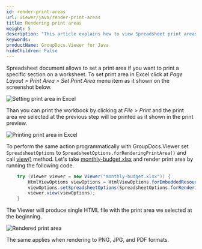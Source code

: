 ```yaml
---
id: render-print-areas
url: viewer/java/render-print-areas
title: Rendering print areas
weight: 5
description: "This article explains how to view Spreadsheet print areas with GroupDocs.Viewer within your Java applications."
keywords: 
productName: GroupDocs.Viewer for Java
hideChildren: False
---
```

Spreadsheet document allows to set a print area if you want to print a specific section on a worksheet. To set print area in Excel click at _Page Layout > Print Area > Set Print Area_ menu item as it shown on the screenshot below.

![Setting print area in Excel](/viewer/java/images/render-print-areas/set-print-area-in-excel.png)

Than you can print the workbook by clicking at _File > Print_ and the print area we selected at the previous step will be printed as it shown in the print preview.

![Printing print area in Excel](/viewer/java/images/render-print-areas/printing-print-area-in-excel.png)

To perform the same action programmatically with GroupDocs.Viewer set `SpreadsheetOptions` to `SpreadsheetOptions.forRenderingPrintArea()` and call [view()](https://apireference.groupdocs.com/viewer/java/com.groupdocs.viewer/Viewer#view(com.groupdocs.viewer.options.ViewOptions)) method. Let's take [monthly-budget.xlsx](/viewer/java/sample-files/render-print-areas/monthly-budget.xlsx) and render print area by running the following code.

```java
    try (Viewer viewer = new Viewer("monthly-budget.xlsx")) {
        HtmlViewOptions viewOptions = HtmlViewOptions.forEmbeddedResources();
        viewOptions.setSpreadsheetOptions(SpreadsheetOptions.forRenderingPrintArea());
        viewer.view(viewOptions);
    }
```

The Viewer will produce single HTML file with the print area we selected at the beginning.

![Rendered print area](/viewer/java/images/render-print-areas/rendered-print-area.png)

The same applies when rendering to PNG, JPG, and PDF formats.
